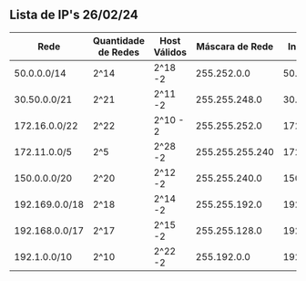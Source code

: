 ## Lista de IP's 26/02/24
| Rede | Quantidade de Redes | Host Válidos | Máscara de Rede | Início da Rede | Fim da Rede |
| --- | --- | --- | --- | --- | --- |
| 50.0.0.0/14 | 2^14 | 2^18 -2 | 255.252.0.0 | 50.0.0.0 | 50.3.255.255 |
| 30.50.0.0/21 | 2^21 | 2^11 -2 | 255.255.248.0 | 30.50.248.0 | 30.50.255.255 |
| 172.16.0.0/22 | 2^22 | 2^10 - 2 | 255.255.252.0 | 172.16.252.255 | 172.16.255.255 |
| 172.11.0.0/5 | 2^5 | 2^28 -2 | 255.255.255.240 | 172.11.0.240 | 172.11.0.255 |
| 150.0.0.0/20 | 2^20 | 2^12 -2 | 255.255.240.0 | 150.0.240.0 | 172.11.255.255 |
| 192.169.0.0/18 | 2^18 | 2^14 -2 | 255.255.192.0 | 192.169.193.0 | 192.169.255.255 |
| 192.168.0.0/17 | 2^17 | 2^15 -2 | 255.255.128.0 | 192.168.129.0 | 192.168.255.255 |
| 192.1.0.0/10 | 2^10 | 2^22 -2 | 255.192.0.0 | 192.193.0.0 | 192.255.255.255